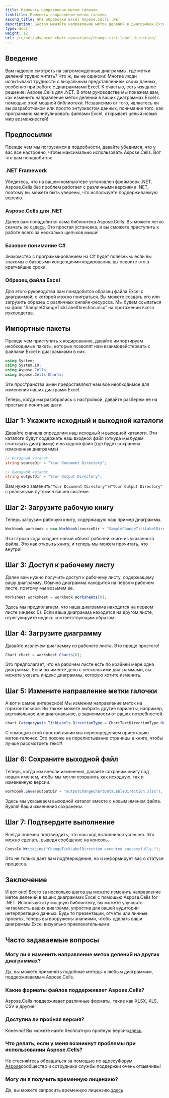 ```yaml
---
title: Изменить направление метки галочки
linktitle: Изменить направление метки галочки
second_title: API обработки Excel Aspose.Cells .NET
description: Быстро меняйте направление меток делений в диаграммах Excel с помощью Aspose.Cells для .NET. Следуйте этому руководству для беспроблемной реализации.
type: docs
weight: 12
url: /ru/net/advanced-chart-operations/change-tick-label-direction/
---
```

## Введение

Вам надоело смотреть на загроможденные диаграммы, где метки делений трудно читать? Что ж, вы не одиноки! Многие люди испытывают трудности с визуальным представлением своих данных, особенно при работе с диаграммами Excel. К счастью, есть изящное решение: Aspose.Cells для .NET. В этом руководстве мы покажем вам, как изменить направление меток делений в ваших диаграммах Excel с помощью этой мощной библиотеки. Независимо от того, являетесь ли вы разработчиком или просто энтузиастом данных, понимание того, как программно манипулировать файлами Excel, открывает целый новый мир возможностей!

## Предпосылки

Прежде чем мы погрузимся в подробности, давайте убедимся, что у вас все настроено, чтобы максимально использовать Aspose.Cells. Вот что вам понадобится:

### .NET Framework

Убедитесь, что на вашем компьютере установлен фреймворк .NET. Aspose.Cells без проблем работает с различными версиями .NET, поэтому вы можете быть уверены, что используете поддерживаемую версию.

### Aspose.Cells для .NET

Далее вам понадобится сама библиотека Aspose.Cells. Вы можете легко скачать ее с[здесь](https://releases.aspose.com/cells/net/). Это простая установка, и вы сможете приступить к работе всего за несколько щелчков мыши!

### Базовое понимание C#

Знакомство с программированием на C# будет полезным: если вы знакомы с базовыми концепциями кодирования, вы освоите это в кратчайшие сроки. 

### Образец файла Excel

Для этого руководства вам понадобится образец файла Excel с диаграммой, с которой можно поиграться. Вы можете создать его или загрузить образец с различных онлайн-ресурсов. Мы будем ссылаться на файл "SampleChangeTickLabelDirection.xlsx" на протяжении всего руководства.

## Импортные пакеты

Прежде чем приступить к кодированию, давайте импортируем необходимые пакеты, которые позволят нам взаимодействовать с файлами Excel и диаграммами в них.

```csharp
using System;
using System.IO;
using Aspose.Cells;
using Aspose.Cells.Charts;
```

Эти пространства имен предоставляют нам все необходимое для изменения наших диаграмм Excel. 

Теперь, когда мы разобрались с настройкой, давайте разберем ее на простые и понятные шаги.

## Шаг 1: Укажите исходный и выходной каталоги

Давайте сначала определим наш исходный и выходной каталоги. Эти каталоги будут содержать наш входной файл (откуда мы будем считывать диаграмму) и выходной файл (где будет сохранена измененная диаграмма).

```csharp
// Исходный каталог
string sourceDir = "Your Document Directory";

// Выходной каталог
string outputDir = "Your Output Directory";
```

 Вам нужно заменить`"Your Document Directory"` и`"Your Output Directory"` с реальными путями в вашей системе. 

## Шаг 2: Загрузите рабочую книгу

Теперь загрузим рабочую книгу, содержащую наш пример диаграммы. 

```csharp
Workbook workbook = new Workbook(sourceDir + "SampleChangeTickLabelDirection.xlsx");
```

Эта строка кода создает новый объект рабочей книги из указанного файла. Это как открыть книгу, и теперь мы можем прочитать, что внутри!

## Шаг 3: Доступ к рабочему листу

Далее вам нужно получить доступ к рабочему листу, содержащему вашу диаграмму. Обычно диаграмма находится на первом рабочем листе, поэтому мы возьмем ее.

```csharp
Worksheet worksheet = workbook.Worksheets[0];
```

Здесь мы предполагаем, что наша диаграмма находится на первом листе (индекс 0). Если ваша диаграмма находится на другом листе, отрегулируйте индекс соответствующим образом. 

## Шаг 4: Загрузите диаграмму

Давайте извлечем диаграмму из рабочего листа. Это проще простого!

```csharp
Chart chart = worksheet.Charts[0];
```

Это предполагает, что на рабочем листе есть по крайней мере одна диаграмма. Если вы имеете дело с несколькими диаграммами, вы можете указать индекс диаграммы, которую хотите изменить.

## Шаг 5: Измените направление метки галочки

А вот и самое интересное! Мы изменим направление меток на горизонтальное. Вы также можете выбрать другие варианты, например, вертикальное или диагональное, в зависимости от ваших потребностей.

```csharp
chart.CategoryAxis.TickLabels.DirectionType = ChartTextDirectionType.Horizontal;
```

С помощью этой простой линии мы переопределяем ориентацию меток-галочек. Это похоже на перелистывание страницы в книге, чтобы лучше рассмотреть текст!

## Шаг 6: Сохраните выходной файл

Теперь, когда мы внесли изменения, давайте сохраним книгу под новым именем, чтобы мы могли сохранить как исходную, так и измененную версии.

```csharp
workbook.Save(outputDir + "outputChangeChartDataLableDirection.xlsx");
```

Здесь мы указываем выходной каталог вместе с новым именем файла. Вуаля! Ваши изменения сохранены.

## Шаг 7: Подтвердите выполнение

Всегда полезно подтвердить, что наш код выполнился успешно. Это можно сделать, выведя сообщение на консоль.

```csharp
Console.WriteLine("ChangeTickLabelDirection executed successfully.");
```

Это не только дает вам подтверждение, но и информирует вас о статусе процесса. 

## Заключение

И вот оно! Всего за несколько шагов вы можете изменить направление меток делений в ваших диаграммах Excel с помощью Aspose.Cells for .NET. Используя эту мощную библиотеку, вы можете улучшить читаемость ваших диаграмм, упростив для вашей аудитории интерпретацию данных. Будь то презентации, отчеты или личные проекты, теперь вы вооружены знаниями, чтобы сделать ваши диаграммы Excel визуально привлекательными.

## Часто задаваемые вопросы

### Могу ли я изменить направление меток делений на других диаграммах?  
Да, вы можете применять подобные методы к любым диаграммам, поддерживаемым Aspose.Cells.

### Какие форматы файлов поддерживает Aspose.Cells?  
Aspose.Cells поддерживает различные форматы, такие как XLSX, XLS, CSV и другие!

### Доступна ли пробная версия?  
 Конечно! Вы можете найти бесплатную пробную версию[здесь](https://releases.aspose.com/).

### Что делать, если у меня возникнут проблемы при использовании Aspose.Cells?  
 Не стесняйтесь обращаться за помощью по адресу[Форум Aspose](https://forum.aspose.com/c/cells/9)сообщество и сотрудники службы поддержки очень отзывчивы!

### Могу ли я получить временную лицензию?  
 Да, вы можете запросить временную лицензию.[здесь](https://purchase.aspose.com/temporary-license/).